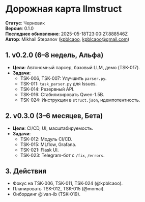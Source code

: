 # Дорожная карта llmstruct

**Статус**: Черновик  
**Версия**: 0.1.0  
**Последнее обновление**: 2025-05-18T23:00:27.888546Z  
**Автор**: Mikhail Stepanov ([kpblcaoo](https://github.com/kpblcaoo), kpblcaoo@gmail.com)

## 1. v0.2.0 (6–8 недель, Альфа)

- **Цели**: Автономный парсер, базовый LLM, демо (TSK-017).
- **Задачи**:
  - TSK-006, TSK-007: Улучшить `parser.py`.
  - TSK-011: `task_parser.py` для Issues.
  - TSK-014: Резервный API.
  - TSK-016: Стабилизировать Qwen-1.5B.
  - TSK-024: Инструкции в `struct.json`, идемпотентность.

## 2. v0.3.0 (3–6 месяцев, Бета)

- **Цели**: CI/CD, UI, масштабируемость.
- **Задачи**:
  - TSK-012: Модуль CI/CD.
  - TSK-015: MLflow, Grafana.
  - TSK-021: Flask UI.
  - TSK-023: Telegram-бот с `/fix`, `/errors`.

## 3. Действия

- Фокус на TSK-006, TSK-011, TSK-024 (@kpblcaoo).
- Планировать TSK-012, TSK-015 (@momai).
- Онбординг @ivan-ib (TSK-019).
